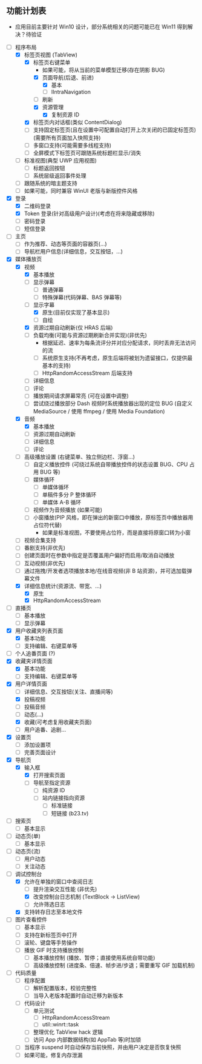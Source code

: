 ## 功能计划表

* 应用目前主要针对 Win10 设计，部分系统相关的问题可能已在 Win11 得到解决？待验证

* [ ] 程序布局
  * [x] 标签页视图 (TabView)
    * [x] 标签页右键菜单
      * 如果可能，将从当前的菜单模型迁移(存在阴影 BUG)
      * [x] 页面导航(后退、前进)
        * [x] 基本
        * [ ] IIntraNavigation
      * [ ] 刷新
      * [x] 资源管理
        * [x] 复制资源 ID
    * [x] 标签页内对话框(类似 ContentDialog)
    * [ ] 支持固定标签页(且在设置中可配置自动打开上次关闭的已固定标签页)(需要所有页面加入快照支持)
    * [ ] 多窗口支持(可能需要多线程支持)
    * [ ] 全屏模式下标签页可跟随系统标题栏显示/消失
  * [ ] 标准视图(典型 UWP 应用视图)
    * [ ] 标题返回按钮
    * [ ] 系统层级返回事件处理
  * [ ] 跟随系统的暗主题支持
  * [ ] 如果可能，同时兼容 WinUI 老版与新版控件风格
* [x] 登录
  * [x] 二维码登录
  * [x] Token 登录(针对高级用户设计)(考虑在将来隐藏或移除)
  * [ ] 密码登录
  * [ ] 短信登录
* [ ] 主页
    * [ ] 作为推荐、动态等页面的容器页(...)
    * [ ] 导航栏用户信息(详细信息，交互按钮，...)
* [x] 媒体播放页
    * [x] 视频
      * [x] 基本播放
      * [ ] 显示弹幕
        * [ ] 普通弹幕
        * [ ] 特殊弹幕(代码弹幕、BAS 弹幕等)
      * [ ] 显示字幕
        * [x] 原生(目前仅实现了基本显示)
        * [ ] 自绘
      * [x] 资源过期自动刷新(仅 HRAS 后端)
      * [ ] 负载均衡(可能与资源过期刷新合并实现)(非优先)
        * 根据延迟、速率为每条流评分并对应分配请求，同时丢弃无法访问的流
        * [ ] 系统原生支持(不再考虑，原生后端将被划为遗留接口，仅提供最基本的支持)
        * [ ] HttpRandomAccessStream 后端支持
      * [ ] 详细信息
      * [ ] 评论
      * [ ] 播放期间请求屏幕常亮 (可在设置中调整)
      * [ ] 尝试绕过播放部分 Dash 视频时系统播放器出现的定位 BUG (自定义 MediaSource / 使用 ffmpeg / 使用 Media Foundation)
    * [x] 音频
      * [x] 基本播放
      * [ ] 资源过期自动刷新
      * [ ] 详细信息
      * [ ] 评论
    * [ ] 高级播放设置 (右键菜单、独立侧边栏、浮窗...)
      * [ ] 自定义播放控件 (可绕过系统自带播放控件的状态设置 BUG、CPU 占用 BUG 等)
      * [ ] 媒体循环
        * [ ] 单媒体循环
        * [ ] 单稿件多分 P 整体循环
        * [ ] 单媒体 A-B 循环
      * [ ] 视频作为音频播放 (如果可能)
      * [ ] 小窗播放(PIP 风格，即在弹出的新窗口中播放，原标签页中播放器用占位符代替)
        * 如果是标准视图，不要使用占位符，而是直接将原窗口转为小窗
    * [ ] 视频合集支持
    * [ ] 番剧支持(非优先)
    * [ ] 创建页面时在参数中指定是否覆盖用户偏好而启用/取消自动播放
    * [ ] 互动视频(非优先)
    * [ ] 通过拖拽/开发者选项播放本地/在线音视频(非 B 站资源)，并可选加载弹幕文件
    * [x] 详细信息统计(资源流、带宽、...)
      * [x] 原生
      * [x] HttpRandomAccessStream
* [ ] 直播页
    * [ ] 基本播放
    * [ ] 显示弹幕
* [x] 用户收藏夹列表页面
  * [x] 基本功能
  * [ ] 支持编辑、右键菜单等
* [ ] 个人追番页面 (?)
* [x] 收藏夹详情页面
  * [x] 基本功能
  * [ ] 支持编辑、右键菜单等
* [x] 用户详情页面
    * [ ] 详细信息、交互按钮(关注、直播间等)
    * [x] 投稿视频
    * [ ] 投稿音频
    * [ ] 动态(...)
    * [x] 收藏(可考虑复用收藏夹页面)
    * [ ] 用户追番、追剧...
* [x] 设置页
    * [ ] 添加设置项
    * [ ] 完善页面设计
* [x] 导航页
    * [x] 输入框
        * [x] 打开搜索页面
        * [ ] 导航至指定资源
            * [ ] 纯资源 ID
            * [ ] 站内链接指向资源
                * [ ] 标准链接
                * [ ] 短链接 (b23.tv)
* [ ] 搜索页
    * [ ] 基本显示
* [ ] 动态页(单)
    * [ ] 基本显示
* [ ] 动态页(流)
    * [ ] 用户动态
    * [ ] 关注动态
* [ ] 调试控制台
    * [x] 允许在单独的窗口中查阅日志
        * [ ] 提升渲染交互性能 (非优先)
        * [x] 改变控制台日志机制 (TextBlock → ListView)
        * [ ] 允许筛选日志
    * [x] 支持转存日志至本地文件
* [ ] 图片查看控件
    * [ ] 基本显示
    * [ ] 支持在新标签页中打开
    * [ ] 滚轮、键盘等手势操作
    * [ ] 播放 GIF 时支持播放控制
        * [ ] 基本播放控制 (播放、暂停；直接使用系统自带功能)
        * [ ] 高级播放控制 (进度条、倍速、帧步进/步退；需要重写 GIF 加载机制)
* [ ] 代码质量
    * [ ] 程序配置
        * [ ] 解析配置版本，校验完整性
        * [ ] 当导入老版本配置时自动迁移为新版本
    * [ ] 代码设计
        * [ ] 单元测试
          * [ ] HttpRandomAccessStream
          * [ ] util::winrt::task
        * [ ] 整理优化 TabView hack 逻辑
        * [ ] 访问 App 内部数据结构(如 AppTab 等)时加锁
    * [ ] 当程序 suspend 时自动保存当前快照，并由用户决定是否恢复快照
    * [ ] 如果可能，修复内存泄漏
